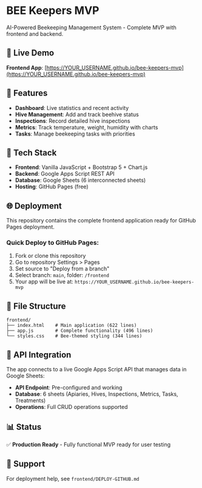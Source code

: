 # BEE Keepers MVP

AI-Powered Beekeeping Management System - Complete MVP with frontend and backend.

## 🚀 Live Demo

**Frontend App**: [https://YOUR_USERNAME.github.io/bee-keepers-mvp](https://YOUR_USERNAME.github.io/bee-keepers-mvp)

## 📱 Features

- **Dashboard**: Live statistics and recent activity
- **Hive Management**: Add and track beehive status  
- **Inspections**: Record detailed hive inspections
- **Metrics**: Track temperature, weight, humidity with charts
- **Tasks**: Manage beekeeping tasks with priorities

## 🔧 Tech Stack

- **Frontend**: Vanilla JavaScript + Bootstrap 5 + Chart.js
- **Backend**: Google Apps Script REST API
- **Database**: Google Sheets (6 interconnected sheets)
- **Hosting**: GitHub Pages (free)

## 🌐 Deployment

This repository contains the complete frontend application ready for GitHub Pages deployment.

### Quick Deploy to GitHub Pages:

1. Fork or clone this repository
2. Go to repository Settings > Pages
3. Set source to "Deploy from a branch"
4. Select branch: `main`, folder: `/frontend`
5. Your app will be live at: `https://YOUR_USERNAME.github.io/bee-keepers-mvp`

## 📁 File Structure

```
frontend/
├── index.html    # Main application (622 lines)
├── app.js        # Complete functionality (496 lines)  
└── styles.css    # Bee-themed styling (344 lines)
```

## 🐝 API Integration

The app connects to a live Google Apps Script API that manages data in Google Sheets:

- **API Endpoint**: Pre-configured and working
- **Database**: 6 sheets (Apiaries, Hives, Inspections, Metrics, Tasks, Treatments)
- **Operations**: Full CRUD operations supported

## 📊 Status

✅ **Production Ready** - Fully functional MVP ready for user testing

## 📧 Support

For deployment help, see `frontend/DEPLOY-GITHUB.md`
